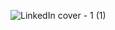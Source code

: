 ![LinkedIn cover - 1 (1)](https://user-images.githubusercontent.com/76010869/220529401-7994369b-ca11-4b82-b9db-e05a53d90dc0.png)
